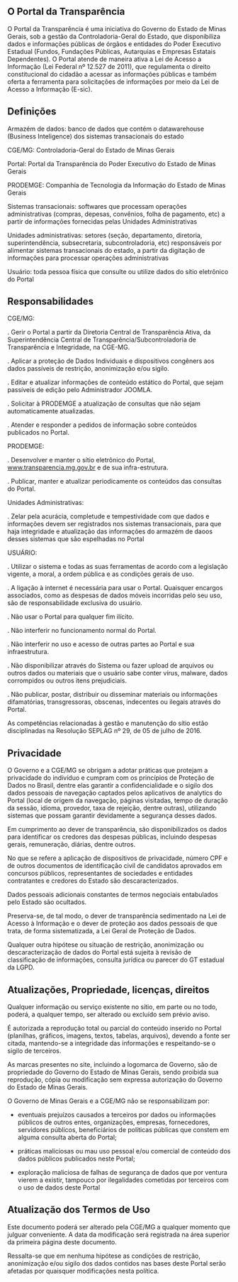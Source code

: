 
## O Portal da Transparência

O Portal da Transparência é uma iniciativa do Governo do Estado de Minas Gerais, sob a gestão da Controladoria-Geral do Estado, que disponibiliza dados e informações públicas de órgãos e entidades do Poder Executivo Estadual (Fundos, Fundações Públicas, Autarquias e Empresas Estatais Dependentes). O Portal atende de maneira ativa a Lei de Acesso a Informação (Lei Federal nº 12.527 de 2011), que regulamenta o direito constitucional do cidadão a acessar as informações públicas e também oferta a ferramenta para solicitações de informações por meio da Lei de Acesso a Informação (E-sic).


## Definições

Armazém de dados: banco de dados que contém o datawarehouse (Business Inteligence) dos sistemas transacionais do estado

CGE/MG: Controladoria-Geral do Estado de Minas Gerais

Portal: Portal da Transparência do Poder Executivo do Estado de Minas Gerais

PRODEMGE: Companhia de Tecnologia da Informação do Estado de Minas Gerais

Sistemas transacionais: softwares que processam operações administrativas (compras, depesas, convênios, folha de pagamento, etc) a partir de informações fornecidas pelas Unidades Administrativas

Unidades administrativas: setores (seção, departamento, diretoria, superintendência, subsecretaria, subcontroladoria, etc) responsáveis por alimentar sistemas transacionais do estado, a partir da digitação de informações para processar operações administrativas

Usuário: toda pessoa física que consulte ou utilize dados do sítio eletrônico do Portal


## Responsabilidades 

CGE/MG:

. Gerir o Portal a partir da Diretoria Central de Transparência Ativa, da Superintendência Central de Transparência/Subcontroladoria de Transparência e Integridade, na CGE-MG.

. Aplicar a proteção de Dados Individuais e dispositivos congêners aos dados passíveis de restrição, anonimização e/ou sigilo.

. Editar e atualizar informações de conteúdo estático do Portal, que sejam passíveis de edição pelo Administrador JOOMLA.

. Solicitar à PRODEMGE a atualização de consultas que não sejam automaticamente atualizadas.

. Atender e responder a pedidos de informação sobre conteúdos publicados no Portal.

PRODEMGE:

. Desenvolver e manter o sítio eletrônico do Portal, www.transparencia.mg.gov.br e de sua infra-estrutura. 

. Publicar, manter e atualizar periodicamente os conteúdos das consultas do Portal.

Unidades Administrativas:

. Zelar pela acurácia, completude e tempestividade com que dados e informações devem ser registrados nos sistemas transacionais, para que haja integridade e atualização das informações do armazém de daoos desses sistemas que são espelhadas no Portal

USUÁRIO:

. Utilizar o sistema e todas as suas ferramentas de acordo com a legislação vigente, a moral, a ordem pública e as condições gerais de uso.

. A ligação à internet é necessária para usar o Portal. Quaisquer encargos associados, como as despesas de dados móveis incorridas pelo seu uso, são de responsabilidade exclusiva do usuário.

. Não usar o Portal para qualquer fim ilícito.

. Não interferir no funcionamento normal do Portal.

. Não interferir no uso e acesso de outras partes ao Portal e sua infraestrutura.

. Não disponibilizar através do Sistema ou fazer upload de arquivos ou outros dados ou materiais que o usuário sabe conter vírus, malware, dados corrompidos ou outros itens prejudiciais.

. Não publicar, postar, distribuir ou disseminar materiais ou informações difamatórias, transgressoras, obscenas, indecentes ou ilegais através do Portal.


As competências relacionadas à gestão e manutenção do sítio estão disciplinadas na Resolução SEPLAG nº 29, de 05 de julho de 2016.



## Privacidade

O Governo e a CGE/MG se obrigam a adotar práticas que protejam a privacidade do indivíduo e cumpram com os princípios de Proteção de Dados no Brasil, dentre elas garantir a confidencialidade e o sigilo dos dados pessoais de navegação captados pelos aplicativos de analytics do Portal (local de origem da navegação, páginas visitadas, tempo de duração da sessão, idioma, provedor, taxa de rejeição, dentre outras), utilizando sistemas que possam garantir devidamente a segurança desses dados.

Em cumprimento ao dever de transparência, são disponibilizados os dados para identificar os credores das despesas públicas, incluindo despesas gerais, remuneração, diárias, dentre outros.

No que se refere a aplicação de dispositivos de privacidade, número CPF e de outros documentos de identificação civil de candidatos aprovados em concursos públicos, representantes de sociedades e entidades contratantes e credores do Estado são descaracterizados. 

Dados pessoais adicionais constantes de termos negociais entabulados pelo Estado são ocultados. 

Preserva-se, de tal modo, o dever de transparência sedimentado na Lei de Acesso à Informação e o dever de proteção aos dados pessoais de que trata, de forma sistematizada, a Lei Geral de Proteção de Dados.

Qualquer outra hipótese ou situação de restrição, anonimização ou descaracterização de dados do Portal está sujeita à revisão de classificação de informações, consulta jurídica ou parecer do GT estadual da LGPD.


## Atualizações, Propriedade, licenças, direitos

Qualquer informação ou serviço existente no sítio, em parte ou no todo, poderá, a qualquer tempo, ser alterado ou excluído sem prévio aviso.

É autorizada a reprodução total ou parcial do conteúdo inserido no Portal (planilhas, gráficos, imagens, textos, tabelas, arquivos), devendo a fonte ser citada, mantendo-se a integridade das informações e respeitando-se o sigilo de terceiros.

As marcas presentes no site, incluindo a logomarca de Governo, são de propriedade do Governo do Estado de Minas Gerais, sendo proibida sua reprodução, cópia ou modificação sem expressa autorização do Governo do Estado de Minas Gerais. 


O Governo de Minas Gerais e a CGE/MG não se responsabilizam por:

  - eventuais prejuízos causados a terceiros por dados ou informações públicos de outros entes, organizações, empresas, fornecedores, servidores públicos, beneficiários de políticas públicas que constem em alguma consulta aberta do Portal;

  - práticas maliciosas ou mau uso pessoal e/ou comercial de conteúdo dos dados públicos publicados neste Portal;

  - exploração maliciosa de falhas de segurança de dados que por ventura vierem a existir, tampouco por ilegalidades cometidas por terceiros com o uso de dados deste Portal


## Atualização dos Termos de Uso

Este documento poderá ser alterado pela CGE/MG a qualquer momento que julguar conveniente. A data da modificação será registrada na área superior da primeira página deste documento.

Ressalta-se que em nenhuma hipótese as condições de restrição, anonimização e/ou sigilo dos dados contidos nas bases deste Portal serão afetadas por quaisquer modificações nesta política.